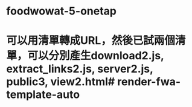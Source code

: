 # foodwowat-5-onetap
# 可以用清單轉成URL，然後已試兩個清單，可以分別產生download2.js, extract_links2.js, server2.js, public3, view2.html# render-fwa-template-auto
